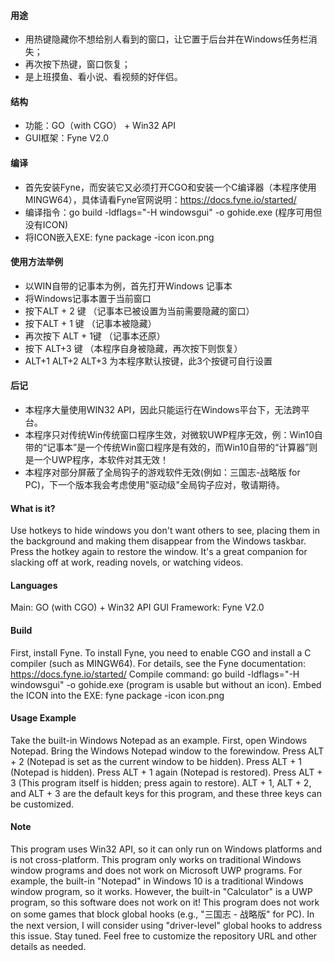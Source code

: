 #### 用途
- 用热键隐藏你不想给别人看到的窗口，让它置于后台并在Windows任务栏消失；
- 再次按下热键，窗口恢复；
- 是上班摸鱼、看小说、看视频的好伴侣。
#### 结构
- 功能：GO（with CGO） + Win32 API
- GUI框架：Fyne V2.0
#### 编译
- 首先安装Fyne，而安装它又必须打开CGO和安装一个C编译器（本程序使用MINGW64），具体请看Fyne官网说明：https://docs.fyne.io/started/
- 编译指令：go build -ldflags="-H windowsgui" -o gohide.exe (程序可用但没有ICON)
- 将ICON嵌入EXE: fyne package -icon icon.png
#### 使用方法举例
- 以WIN自带的记事本为例，首先打开Windows 记事本
- 将Windows记事本置于当前窗口
- 按下ALT + 2 键 （记事本已被设置为当前需要隐藏的窗口）
- 按下ALT + 1 键 （记事本被隐藏）
- 再次按下 ALT + 1键 （记事本还原）
- 按下 ALT+3 键 （本程序自身被隐藏，再次按下则恢复）
- ALT+1 ALT+2 ALT+3 为本程序默认按键，此3个按键可自行设置
#### 后记
- 本程序大量使用WIN32 API，因此只能运行在Windows平台下，无法跨平台。
- 本程序只对传统Win传统窗口程序生效，对微软UWP程序无效，例：Win10自带的“记事本”是一个传统Win窗口程序是有效的，而Win10自带的“计算器”则是一个UWP程序，本软件对其无效！
- 本程序对部分屏蔽了全局钩子的游戏软件无效(例如：三国志-战略版 for PC)，下一个版本我会考虑使用"驱动级"全局钩子应对，敬请期待。

#### What is it?
Use hotkeys to hide windows you don't want others to see, placing them in the background and making them disappear from the Windows taskbar.
Press the hotkey again to restore the window.
It's a great companion for slacking off at work, reading novels, or watching videos.
#### Languages
Main: GO (with CGO) + Win32 API
GUI Framework: Fyne V2.0
#### Build
First, install Fyne. To install Fyne, you need to enable CGO and install a C compiler (such as MINGW64). For details, see the Fyne documentation: https://docs.fyne.io/started/
Compile command: go build -ldflags="-H windowsgui" -o gohide.exe (program is usable but without an icon).
Embed the ICON into the EXE: fyne package -icon icon.png
#### Usage Example
Take the built-in Windows Notepad as an example. First, open Windows Notepad.
Bring the Windows Notepad window to the forewindow.
Press ALT + 2 (Notepad is set as the current window to be hidden).
Press ALT + 1 (Notepad is hidden).
Press ALT + 1 again (Notepad is restored).
Press ALT + 3 (This program itself is hidden; press again to restore).
ALT + 1, ALT + 2, and ALT + 3 are the default keys for this program, and these three keys can be customized.
#### Note
This program uses Win32 API, so it can only run on Windows platforms and is not cross-platform.
This program only works on traditional Windows window programs and does not work on Microsoft UWP programs. For example, the built-in "Notepad" in Windows 10 is a traditional Windows window program, so it works. However, the built-in "Calculator" is a UWP program, so this software does not work on it!
This program does not work on some games that block global hooks (e.g., "三国志 - 战略版" for PC). In the next version, I will consider using "driver-level" global hooks to address this issue. Stay tuned.
Feel free to customize the repository URL and other details as needed.
